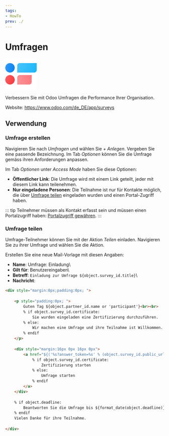 ```yaml
---
tags:
- HowTo
prev: ./
---
```

# Umfragen
![icons_odoo_survey](assets/icons_odoo_survey.png)

Verbessern Sie mit Odoo Umfragen die Performance Ihrer Organisation.

Website: <https://www.odoo.com/de_DE/app/surveys>

## Verwendung

### Umfrage erstellen

Navigieren Sie nach *Umfragen* und wählen Sie *+ Anlegen*. Vergeben Sie eine passende Bezeichnung. Im Tab *Optionen* können Sie die Umfrage gemäss ihren Anforderungen anpassen.


Im Tab *Optionen*  unter *Access Mode* haben Sie diese Optionen:

* **Öffentlicher Link**: Die Umfrage wird mit einem Link geteilt, jeder mit diesem Link kann teilenehmen.
* **Nur eingeladene Personen**: Die Teilnahme ist nur für Kontakte möglich, die über [Umfrage teilen](#Umfrage%20teilen) eingeladen wurden und einen Portal-Zugriff haben.

::: tip
Teilnehmer müssen als Kontakt erfasst sein und müssen einen Portalzugriff haben: [Portalzugriff gewähren](Einstellungen%20Login.md#Portalzugriff%20gewähren).
:::

### Umfrage teilen

Umfrage-Teilnehmer können Sie mit der Aktion *Teilen* einladen. Navigieren Sie zu ihrer Umfrage und wählen Sie die Aktion. 

Erstellen Sie eine neue Mail-Vorlage mit diesen Angaben:

* **Name**: Umfrage: Einladung\
* **Gilt für**: Benutzereingaben\
* **Betreff**: `Einladung zur Umfrage ${object.survey_id.title}`\
* **Nachricht**:

```html
<div style="margin:0px;padding:0px; ">

    <p style="padding:0px; ">
        Guten Tag ${object.partner_id.name or 'participant'}<br><br>
        % if object.survey_id.certificate:
            Sie wurden eingeladen eine Zertifizierung durchzuführen.
        % else:
            Wir machen eine Umfrage und ihre Teilnahme ist Willkommen.
        % endif
	</p>
	
	<div style="margin:16px 0px 16px 0px">
		<a href="${('%s?answer_token=%s' % (object.survey_id.public_url, object.token)) | safe}" style="background-color:#875A7B;padding:8px 16px 8px 16px; text-decoration:none; color:#fff; border-radius:5px; font-size:13px">
			% if object.survey_id.certificate:
				Zertifizierung starten
			% else:
				Umfrage starten
			% endif
		</a>
	</div>
	
	% if object.deadline:
		Beantworten Sie die Umfrage bis ${format_date(object.deadline)}.<br><br>
	% endif
	Vielen Danke für ihre Teilnahme.
    
</div>
```